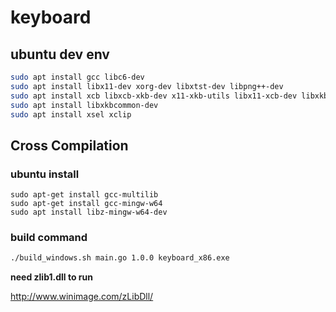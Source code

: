 # keyboard

## ubuntu dev env

```bash
sudo apt install gcc libc6-dev
sudo apt install libx11-dev xorg-dev libxtst-dev libpng++-dev
sudo apt install xcb libxcb-xkb-dev x11-xkb-utils libx11-xcb-dev libxkbcommon-x11-dev
sudo apt install libxkbcommon-dev
sudo apt install xsel xclip
```

## Cross Compilation

### ubuntu install

```
sudo apt-get install gcc-multilib
sudo apt-get install gcc-mingw-w64
sudo apt install libz-mingw-w64-dev
```

### build command

```bash
./build_windows.sh main.go 1.0.0 keyboard_x86.exe
```

**need zlib1.dll to run**

http://www.winimage.com/zLibDll/
